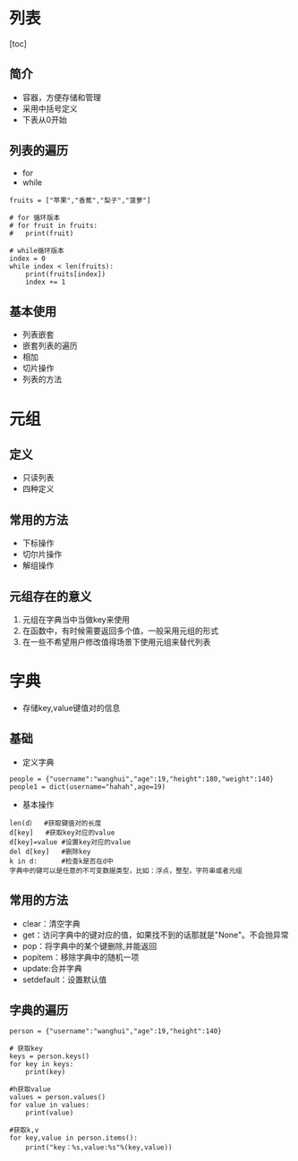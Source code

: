# 列表
[toc]
## 简介
- 容器，方便存储和管理
- 采用中括号定义
- 下表从0开始
## 列表的遍历
- for
- while
```
fruits = ["苹果","香蕉","梨子","菠萝"]

# for 循环版本
# for fruit in fruits:
# 	print(fruit)

# while循环版本
index = 0
while index < len(fruits):
	print(fruits[index])
	index += 1
```
## 基本使用
- 列表嵌套
- 嵌套列表的遍历
- 相加
- 切片操作
- 列表的方法
# 元组
## 定义
- 只读列表
- 四种定义
## 常用的方法
- 下标操作
- 切尔片操作
- 解组操作

## 元组存在的意义
1. 元组在字典当中当做key来使用
2. 在函数中，有时候需要返回多个值，一般采用元组的形式
3. 在一些不希望用户修改值得场景下使用元组来替代列表

# 字典
- 存储key,value键值对的信息
## 基础
- 定义字典
```
people = {"username":"wanghui","age":19,"height":180,"weight":140}
people1 = dict(username="hahah",age=19)
```
- 基本操作
```
len(d）  #获取键值对的长度
d[key]   #获取key对应的value
d[key]=value #设置key对应的value
del d[key]   #删除key
k in d:      #检查k是否在d中
字典中的键可以是任意的不可变数据类型，比如：浮点，整型，字符串或者元组
```
## 常用的方法
- clear：清空字典
- get：访问字典中的键对应的值，如果找不到的话那就是"None"。不会抛异常
- pop：将字典中的某个键删除,并能返回
- popitem：移除字典中的随机一项
- update:合并字典
- setdefault：设置默认值
## 字典的遍历
```
person = {"username":"wanghui","age":19,"height":140}

# 获取key
keys = person.keys()
for key in keys:
	print(key)

#h获取value
values = person.values()
for value in values:
	print(value)

#获取k,v
for key,value in person.items():
	print("key：%s,value:%s"%(key,value))
```
